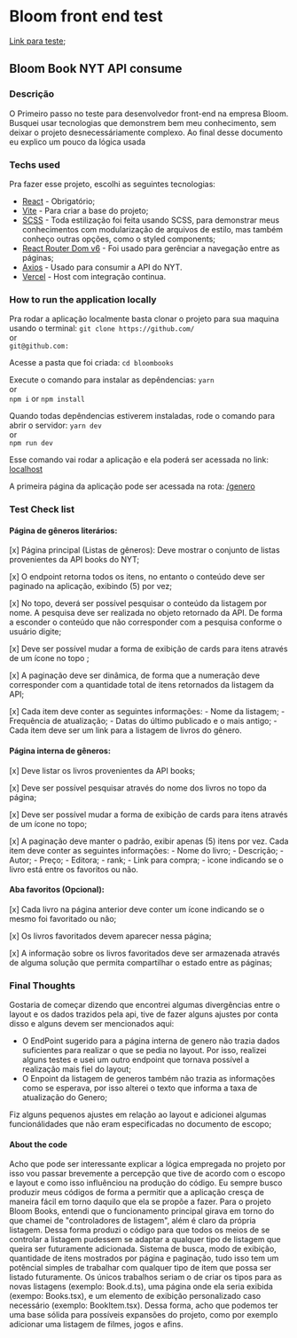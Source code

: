 # Bloom front end test

[Link para teste](https://bloom-books.vercel.app/genero);

## Bloom Book NYT API consume

### Descrição

O Primeiro passo no teste para desenvolvedor front-end na empresa Bloom.
Busquei usar tecnologias que demonstrem bem meu conhecimento, sem deixar o projeto desnecessáriamente complexo.
Ao final desse documento eu explico um pouco da lógica usada

### Techs used

Pra fazer esse projeto, escolhi as seguintes tecnologias:

- [React](https://reactjs.org) - Obrigatório;
- [Vite](https://vitejs.dev) - Para criar a base do projeto;
- [SCSS](https://sass-lang.com/documentation/syntax) - Toda estilização foi feita usando SCSS, para demonstrar meus conhecimentos com modularização de arquivos de estilo, mas também conheço outras opções, como o styled components;
- [React Router Dom v6](reactrouter.com/) - Foi usado para gerênciar a navegação entre as páginas;
- [Axios](https://axios-http.com/) - Usado para consumir a API do NYT.
- [Vercel](https://vercel.com/) - Host com integração continua.

### How to run the application locally

Pra rodar a aplicação localmente basta clonar o projeto para sua maquina usando o terminal:
`git clone https://github.com/`  
or  
`git@github.com:`

Acesse a pasta que foi criada:
`cd bloombooks`

Execute o comando para instalar as depêndencias:
`yarn`  
or  
`npm i` or `npm install`

Quando todas depêndencias estiverem instaladas, rode o comando para abrir o servidor:
`yarn dev`  
or  
`npm run dev`

Esse comando vai rodar a aplicação e ela poderá ser acessada no link:
[localhost](https://127.0.0.1:5173)

A primeira página da aplicação pode ser acessada na rota: [/genero](https://127.0.0.1:5173/genero)

### Test Check list

#### Página de gêneros literários:

[x] Página principal (Listas de gêneros): Deve mostrar o conjunto de listas provenientes da API books do NYT;

[x] O endpoint retorna todos os itens, no entanto o conteúdo deve ser paginado na aplicação, exibindo (5) por vez;

[x] No topo, deverá ser possível pesquisar o conteúdo da listagem por nome. A pesquisa deve ser realizada no objeto retornado da API. De forma a esconder o conteúdo que não corresponder com a pesquisa conforme o usuário digite;

[x] Deve ser possível mudar a forma de exibição de cards para itens através de um ícone no topo ;

[x] A paginação deve ser dinâmica, de forma que a numeração deve corresponder com a quantidade total de itens retornados da listagem da API;

[x] Cada item deve conter as seguintes informações: - Nome da listagem; - Frequência de atualização; - Datas do último publicado e o mais antigo; - Cada item deve ser um link para a listagem de livros do gênero.

#### Página interna de gêneros:

[x] Deve listar os livros provenientes da API books;

[x] Deve ser possível pesquisar através do nome dos livros no topo da página;

[x] Deve ser possível mudar a forma de exibição de cards para itens através de um ícone no topo;

[x] A paginação deve manter o padrão, exibir apenas (5) itens por vez. Cada item deve conter as seguintes informações: - Nome do livro; - Descrição; - Autor; - Preço; - Editora; - rank; - Link para compra; - ìcone indicando se o livro está entre os favoritos ou não.

#### Aba favoritos (Opcional):

[x] Cada livro na página anterior deve conter um ícone indicando se o mesmo foi favoritado ou não;

[x] Os livros favoritados devem aparecer nessa página;

[x] A informação sobre os livros favoritados deve ser armazenada através de alguma solução que permita compartilhar o estado entre as páginas;

### Final Thoughts

Gostaria de começar dizendo que encontrei algumas divergências entre o layout e os dados trazidos pela api, tive de fazer alguns ajustes por conta disso e alguns devem ser mencionados aqui:

- O EndPoint sugerido para a página interna de genero não trazia dados suficientes para realizar o que se pedia no layout. Por isso, realizei alguns testes e usei um outro endpoint que tornava possível a realização mais fiel do layout;
- O Enpoint da listagem de generos também não trazia as informações como se esperava, por isso alterei o texto que informa a taxa de atualização do Genero;

Fiz alguns pequenos ajustes em relação ao layout e adicionei algumas funcionálidades que não eram especificadas no documento de escopo;

#### About the code

Acho que pode ser interessante explicar a lógica empregada no projeto por isso vou passar brevemente a percepção que tive de acordo com o escopo e layout e como isso influênciou na produção do código.
Eu sempre busco produzir meus códigos de forma a permitir que a aplicação cresça de maneira fácil em torno daquilo que ela se propõe a fazer. Para o projeto Bloom Books, entendi que o funcionamento principal girava em torno do que chamei de "controladores de listagem", além é claro da própria listagem. Dessa forma produzi o código para que todos os meios de se controlar a listagem pudessem se adaptar a qualquer tipo de listagem que queira ser futuramente adicionada.
Sistema de busca, modo de exibição, quantidade de itens mostrados por página e paginação, tudo isso tem um potêncial simples de trabalhar com qualquer tipo de item que possa ser listado futuramente. Os únicos trabalhos seriam o de criar os tipos para as novas listagens (exemplo: Book.d.ts), uma página onde ela seria exibida (exempo: Books.tsx), e um elemento de exibição personalizado caso necessário (exemplo: BookItem.tsx).
Dessa forma, acho que podemos ter uma base sólida para possíveis expansões do projeto, como por exemplo adicionar uma listagem de filmes, jogos e afins.
